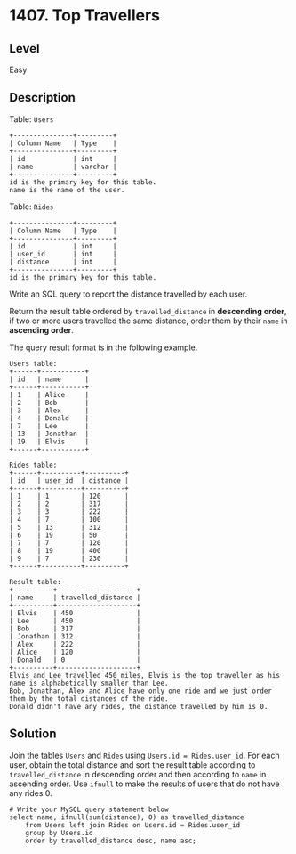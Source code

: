 # 1407. Top Travellers
## Level
Easy

## Description
Table: `Users`
```
+---------------+---------+
| Column Name   | Type    |
+---------------+---------+
| id            | int     |
| name          | varchar |
+---------------+---------+
id is the primary key for this table.
name is the name of the user.
```

Table: `Rides`
```
+---------------+---------+
| Column Name   | Type    |
+---------------+---------+
| id            | int     |
| user_id       | int     |
| distance      | int     |
+---------------+---------+
id is the primary key for this table.
```

Write an SQL query to report the distance travelled by each user.

Return the result table ordered by `travelled_distance` in **descending order**, if two or more users travelled the same distance, order them by their `name` in **ascending order**.

The query result format is in the following example.
```
Users table:
+------+-----------+
| id   | name      |
+------+-----------+
| 1    | Alice     |
| 2    | Bob       |
| 3    | Alex      |
| 4    | Donald    |
| 7    | Lee       |
| 13   | Jonathan  |
| 19   | Elvis     |
+------+-----------+

Rides table:
+------+----------+----------+
| id   | user_id  | distance |
+------+----------+----------+
| 1    | 1        | 120      |
| 2    | 2        | 317      |
| 3    | 3        | 222      |
| 4    | 7        | 100      |
| 5    | 13       | 312      |
| 6    | 19       | 50       |
| 7    | 7        | 120      |
| 8    | 19       | 400      |
| 9    | 7        | 230      |
+------+----------+----------+

Result table:
+----------+--------------------+
| name     | travelled_distance |
+----------+--------------------+
| Elvis    | 450                |
| Lee      | 450                |
| Bob      | 317                |
| Jonathan | 312                |
| Alex     | 222                |
| Alice    | 120                |
| Donald   | 0                  |
+----------+--------------------+
Elvis and Lee travelled 450 miles, Elvis is the top traveller as his name is alphabetically smaller than Lee.
Bob, Jonathan, Alex and Alice have only one ride and we just order them by the total distances of the ride.
Donald didn't have any rides, the distance travelled by him is 0.
```

## Solution
Join the tables `Users` and `Rides` using `Users.id = Rides.user_id`. For each user, obtain the total distance and sort the result table according to `travelled_distance` in descending order and then according to `name` in ascending order. Use `ifnull` to make the results of users that do not have any rides 0.
```
# Write your MySQL query statement below
select name, ifnull(sum(distance), 0) as travelled_distance
    from Users left join Rides on Users.id = Rides.user_id
    group by Users.id
    order by travelled_distance desc, name asc;
```
